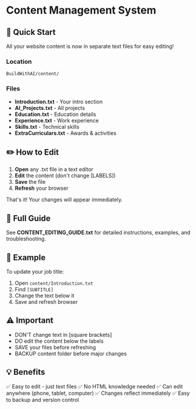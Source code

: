 # Content Management System

## 📁 Quick Start

All your website content is now in separate text files for easy editing!

### Location
```
BuildWithAI/content/
```

### Files
- **Introduction.txt** - Your intro section
- **AI_Projects.txt** - All projects
- **Education.txt** - Education details
- **Experience.txt** - Work experience
- **Skills.txt** - Technical skills
- **ExtraCurriculars.txt** - Awards & activities

## ✏️ How to Edit

1. **Open** any .txt file in a text editor
2. **Edit** the content (don't change [LABELS])
3. **Save** the file
4. **Refresh** your browser

That's it! Your changes will appear immediately.

## 📖 Full Guide

See **CONTENT_EDITING_GUIDE.txt** for detailed instructions, examples, and troubleshooting.

## 🎯 Example

To update your job title:
1. Open `content/Introduction.txt`
2. Find `[SUBTITLE]`
3. Change the text below it
4. Save and refresh browser

## ⚠️ Important

- DON'T change text in [square brackets]
- DO edit the content below the labels
- SAVE your files before refreshing
- BACKUP content folder before major changes

## 💡 Benefits

✅ Easy to edit - just text files
✅ No HTML knowledge needed
✅ Can edit anywhere (phone, tablet, computer)
✅ Changes reflect immediately
✅ Easy to backup and version control
